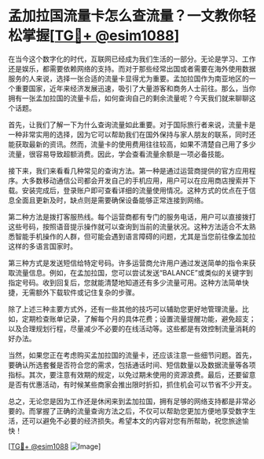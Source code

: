 # 孟加拉国流量卡怎么查流量？一文教你轻松掌握[[TG💪+ @esim1088](https://t.me/s/esim1088)]

在当今这个数字化的时代，互联网已经成为我们生活的一部分。无论是学习、工作还是娱乐，都需要依赖网络的支持。而对于那些经常出国或者需要在海外使用数据服务的人来说，选择一张合适的流量卡显得尤为重要。孟加拉国作为南亚地区的一个重要国家，近年来经济发展迅速，吸引了大量游客和商务人士前往。那么，当你拥有一张孟加拉国的流量卡后，如何查询自己的剩余流量呢？今天我们就来聊聊这个话题。

首先，让我们了解一下为什么查询流量如此重要。对于国际旅行者来说，流量卡是一种非常实用的选择，因为它可以帮助我们在国外保持与家人朋友的联系，同时还能获取最新的资讯。然而，流量卡的使用费用往往较高，如果不清楚自己用了多少流量，很容易导致超额消费。因此，学会查看流量余额是一项必备技能。

接下来，我们来看看几种常见的查询方法。第一种是通过运营商提供的官方应用程序。大多数移动通信公司都会开发自己的手机应用，用户可以在应用商店搜索并下载。安装完成后，登录账户即可查看详细的流量使用情况。这种方式的优点在于信息全面且更新及时，缺点则是需要确保设备能够正常连接到网络。

第二种方法是拨打客服热线。每个运营商都有专门的服务电话，用户可以直接拨打这些号码，按照语音提示操作就可以查询到当前的流量状况。这种方法适合不太熟悉智能手机操作的人群，但可能会遇到语言障碍的问题，尤其是当您前往像孟加拉这样的多语言国家时。

第三种方式是发送短信给特定号码。许多运营商允许用户通过发送简单的指令来获取流量信息。例如，在孟加拉国，您可以尝试发送“BALANCE”或类似的关键字到指定号码。收到回复后，您就能清楚地知道还有多少流量可用。这种方法简单快捷，无需额外下载软件或记住复杂的步骤。

除了上述三种主要方式外，还有一些其他的技巧可以辅助您更好地管理流量。比如，定期检查账单记录，了解每个月的具体花费；设置流量提醒功能，避免超支；以及合理规划行程，尽量减少不必要的在线活动等。这些都是有效控制流量消耗的好办法。

当然，如果您正在考虑购买孟加拉国的流量卡，还应该注意一些细节问题。首先，要确认所选套餐是否符合您的需求，包括通话时间、短信数量以及数据流量等各项指标。其次，要注意有效期的规定，以免过期未使用的资源浪费。最后，还要留意是否有优惠活动，有时候某些商家会推出限时折扣，抓住机会可以节省不少开支。

总之，无论您是因为工作还是休闲来到孟加拉国，拥有足够的网络支持都是非常必要的。而掌握了正确的流量查询方法之后，不仅可以帮助您更加方便地享受数字生活，还可以避免不必要的经济损失。希望本文的内容对您有所帮助，祝您旅途愉快！

[[TG💪+ @esim1088](https://t.me/s/esim1088) ![Image](https://i.postimg.cc/4NQfJmqS/Snipaste-2025-05-13-00-14-12.png)]